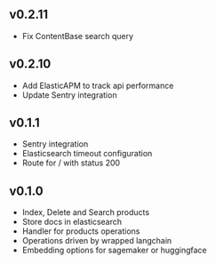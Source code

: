 v0.2.11
----------
 * Fix ContentBase search query

v0.2.10
----------
 * Add ElasticAPM to track api performance
 * Update Sentry integration 

v0.1.1
----------
 * Sentry integration
 * Elasticsearch timeout configuration
 * Route for / with status 200

v0.1.0
----------
 * Index, Delete and Search products
 * Store docs in elasticsearch
 * Handler for products operations
 * Operations driven by wrapped langchain
 * Embedding options for sagemaker or huggingface

